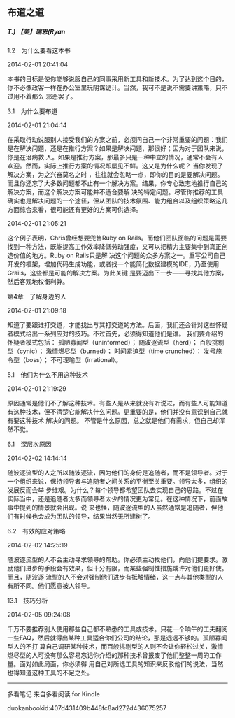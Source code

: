 ## 布道之道

##### T.) 【美】瑞恩(Ryan

  

  1.2　为什么要看这本书

  

2014-02-01 20:41:04

本书的目标是使你能够说服自己的同事采用新工具和新技术。为了达到这个目的，你不必像政客一样在办公室里玩阴谋诡计。当然，我可不是说不需要讲策略，只不过用不着那么
邪恶罢了。

  

  3.1　为什么要布道

  

2014-02-01 21:04:14

在采取行动说服别人接受我们的方案之前，必须问自己一个非常重要的问题：我们是在解决问题，还是在推行方案？如果是解决问题，那很好；因为对于团队来说，你是在治病救
人。如果是推行方案，那最多只是一种中立的情况，通常不会有人欢迎。然而，实际上推行方案的情况却屡见不鲜。这又是为什么呢？ 当你发现了解决方案，为之兴奋莫名之时
，往往就会忽略一点，即你的目的是要解决问题。而且你还忘了大多数问题都不止有一个解决方案。结果，你专心致志地推行自己的解决方案，而这个解决方案可能并不适合要解
决的特定问题。尽管你推荐的工具确实也是解决问题的一个途径，但从团队的技术氛围、能力组合以及组织策略这几方面综合来看，很可能还有更好的方案可供选择。

  

2014-02-01 21:05:21

这个例子表明，Chris曾经想要兜售Ruby on
Rails。而他们团队面临的问题是需要找到一种方法，既能提高工作效率降低劳动强度，又可以把精力主要集中到真正创造价值的地方。Ruby on Rails只是解
决这个问题的众多方案之一。重写公司自己开发的框架，增加代码生成功能，或者找一个能简化数据建模的IDE，乃至使用Grails，这些都是可能的解决方案。为此关键
是要迈出下一步——寻找其他方案，然后客观地权衡利弊。

  

  第4章　了解身边的人

  

2014-02-01 21:09:18

知道了要跟谁打交道，才能找出与其打交道的方法。后面，我们还会针对这些怀疑者模式给出一系列应对的技巧。不过首先，必须得知道他们是谁。
我们要介绍的怀疑者模式包括： 孤陋寡闻型（uninformed）； 随波逐流型（herd）； 百般挑剔型（cynic）； 激情燃尽型（burned）；
时间紧迫型（time crunched）； 发号施令型（boss）； 不可理喻型（irrational）。

  

  5.1　他们为什么不用这种技术

  

2014-02-01 21:19:29

原因通常是他们不了解这种技术。有些人是从来就没有听说过，而有些人可能知道有这种技术，但不清楚它能解决什么问题。更重要的是，他们并没有意识到自己就有要这种技术
解决的问题。 不管是什么原因，总之就是他们有需求，但自己却浑然不觉。

  

  6.1　深层次原因

  

2014-02-02 14:14:14

随波逐流型的人之所以随波逐流，因为他们的身份是追随者，而不是领导者。对于一个组织来说，保持领导者与追随者之间关系的平衡至关重要。领导太多，组织的发展反而会举
步维艰。为什么？每个领导都希望团队去实现自己的思路。不过在实际当中，还是追随者太多而领导者太少的情况更为常见。在这种情况下，前面故事中提到的情景就会出现。说
来也怪，随波逐流型的人虽然通常是追随者，但他们有时候也会成为团队的领导，结果当然无所建树了。

  

  6.2　有效的应对策略

  

2014-02-02 14:25:19

随波逐流型的人不会主动寻求领导的帮助。你必须主动找他们，向他们提要求。激励他们进步的手段会有效果，但十分有限，而某些强制性措施或许对他们更好使。而且，随波逐
流型的人不会对强制他们进步有抵触情绪，这一点与其他类型的人有所不同。他们愿意被人领导。

  

  13.1　技巧分析

  

2014-02-05 09:24:08

千万不要推荐别人使用那些自己都不熟悉的工具或技术。只花一个晌午的工夫翻阅一些FAQ，然后就得出某种工具适合你们公司的结论，那是远远不够的。孤陋寡闻型人的不打
算自己调研某种技术，而百般挑剔型的人则不会让你轻松过关，激情燃尽型的人可没有那么容易忘记你介绍的那种技术曾报废了他们整整一周的工作量。面对如此局面，你必须得
用自己对所选工具的知识来反驳他们的说法，当然也得知道这种工具的不足之处。

* * *

多看笔记 来自多看阅读 for Kindle

duokanbookid:407d431409b448fc8ad272d436075257

